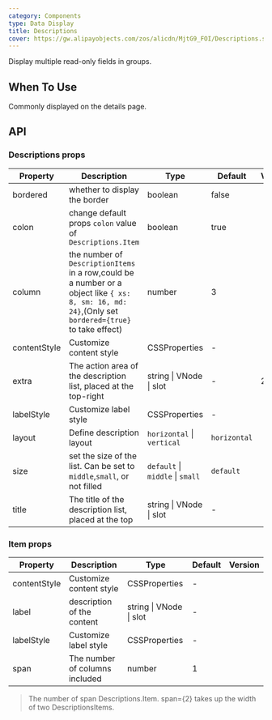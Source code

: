 ```yaml
---
category: Components
type: Data Display
title: Descriptions
cover: https://gw.alipayobjects.com/zos/alicdn/MjtG9_FOI/Descriptions.svg
---
```


Display multiple read-only fields in groups.

## When To Use

Commonly displayed on the details page.

## API

### Descriptions props

| Property | Description | Type | Default | Version |  |  |
| --- | --- | --- | --- | --- | --- | --- |
| bordered | whether to display the border | boolean | false |  |  |  |
| colon | change default props `colon` value of `Descriptions.Item` | boolean | true |  |  |  |
| column | the number of `DescriptionItems` in a row,could be a number or a object like `{ xs: 8, sm: 16, md: 24}`,(Only set `bordered={true}` to take effect) | number | 3 |  |  |  |
| contentStyle | Customize content style | CSSProperties | - |  |  |  |
| extra | The action area of the description list, placed at the top-right | string \| VNode \| slot | - | 2.0.0 |  |  |
| labelStyle | Customize label style | CSSProperties | - |  |  |  |
| layout | Define description layout | `horizontal` \| `vertical` | `horizontal` |  |  |
| size | set the size of the list. Can be set to `middle`,`small`, or not filled | `default` \| `middle` \| `small` | `default` |  |
| title | The title of the description list, placed at the top | string \| VNode \| slot | - |  |  |  |

### Item props

| Property     | Description                    | Type                    | Default | Version |
| ------------ | ------------------------------ | ----------------------- | ------- | ------- |
| contentStyle | Customize content style        | CSSProperties           | -       |    |
| label        | description of the content     | string \| VNode \| slot | -       |         |
| labelStyle   | Customize label style          | CSSProperties           | -       |    |
| span         | The number of columns included | number                  | 1       |         |

> The number of span Descriptions.Item. span={2} takes up the width of two DescriptionsItems.
